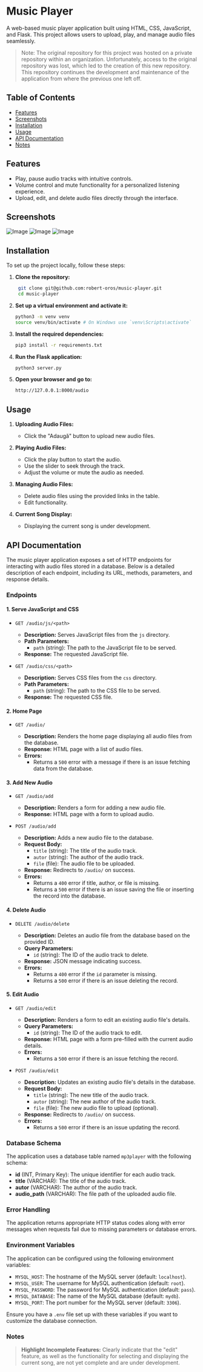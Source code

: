 # Music Player

A web-based music player application built using HTML, CSS, JavaScript, and Flask. This project allows users to upload, play, and manage audio files seamlessly.

> Note: The original repository for this project was hosted on a private repository within an organization. Unfortunately, access to the original repository was lost, which led to the creation of this new repository. This repository continues the development and maintenance of the application from where the previous one left off.


## Table of Contents

- [Features](#features)
- [Screenshots](#screenshots)
- [Installation](#installation)
- [Usage](#usage)
- [API Documentation](#api-documentation)
- [Notes](#notes)
<!-- - [Contributing](#contributing)
- [License](#license)
- [Contact Information](#contact-information) -->

## Features

- Play, pause audio tracks with intuitive controls.
- Volume control and mute functionality for a personalized listening experience.
- Upload, edit, and delete audio files directly through the interface.

## Screenshots
![Image](doc/img11.png)
![Image](doc/img12.png)
![Image](doc/img14.png)

## Installation

To set up the project locally, follow these steps:

1. **Clone the repository:**
   ```bash
    git clone git@github.com:robert-oros/music-player.git
    cd music-player
   ```

2. **Set up a virtual environment and activate it:**
    ```bash
    python3 -m venv venv
    source venv/bin/activate # On Windows use `venv\Scripts\activate`
    ```

3. **Install the required dependencies:**
    ```bash
    pip3 install -r requirements.txt
    ```

4. **Run the Flask application:**
    ```bash
    python3 server.py
    ```

5. **Open your browser and go to:**
    ```bash
    http://127.0.0.1:8000/audio
    ```

## Usage

1. **Uploading Audio Files:**
    - Click the "Adaugă" button to upload new audio files.

2. **Playing Audio Files:**
    - Click the play button to start the audio.
    - Use the slider to seek through the track.
    - Adjust the volume or mute the audio as needed.

3. **Managing Audio Files:**
    - Delete audio files using the provided links in the table.
    - Edit functionality.

4. **Current Song Display:**
    - Displaying the current song is under development.

## API Documentation

The music player application exposes a set of HTTP endpoints for interacting with audio files stored in a database. Below is a detailed description of each endpoint, including its URL, methods, parameters, and response details.

### Endpoints

#### 1. Serve JavaScript and CSS

- `GET /audio/js/<path>`

  - **Description:** Serves JavaScript files from the `js` directory.
  - **Path Parameters:**
    - `path` (string): The path to the JavaScript file to be served.
  - **Response:** The requested JavaScript file.

- `GET /audio/css/<path>`

  - **Description:** Serves CSS files from the `css` directory.
  - **Path Parameters:**
    - `path` (string): The path to the CSS file to be served.
  - **Response:** The requested CSS file.

#### 2. Home Page

- `GET /audio/`

  - **Description:** Renders the home page displaying all audio files from the database.
  - **Response:** HTML page with a list of audio files.
  - **Errors:** 
    - Returns a `500` error with a message if there is an issue fetching data from the database.

#### 3. Add New Audio

- `GET /audio/add`

  - **Description:** Renders a form for adding a new audio file.
  - **Response:** HTML page with a form to upload audio.

- `POST /audio/add`

  - **Description:** Adds a new audio file to the database.
  - **Request Body:**
    - `title` (string): The title of the audio track.
    - `autor` (string): The author of the audio track.
    - `file` (file): The audio file to be uploaded.
  - **Response:** Redirects to `/audio/` on success.
  - **Errors:**
    - Returns a `400` error if title, author, or file is missing.
    - Returns a `500` error if there is an issue saving the file or inserting the record into the database.

#### 4. Delete Audio
- `DELETE /audio/delete`

  - **Description:** Deletes an audio file from the database based on the provided ID.
  - **Query Parameters:**
    - `id` (string): The ID of the audio track to delete.
  - **Response:** JSON message indicating success.
  - **Errors:**
    - Returns a `400` error if the `id` parameter is missing.
    - Returns a `500` error if there is an issue deleting the record.

#### 5. Edit Audio

- `GET /audio/edit`

  - **Description:** Renders a form to edit an existing audio file's details.
  - **Query Parameters:**
    - `id` (string): The ID of the audio track to edit.
  - **Response:** HTML page with a form pre-filled with the current audio details.
  - **Errors:**
    - Returns a `500` error if there is an issue fetching the record.

- `POST /audio/edit`

  - **Description:** Updates an existing audio file's details in the database.
  - **Request Body:**
    - `title` (string): The new title of the audio track.
    - `autor` (string): The new author of the audio track.
    - `file` (file): The new audio file to upload (optional).
  - **Response:** Redirects to `/audio/` on success.
  - **Errors:**
    - Returns a `500` error if there is an issue updating the record.

### Database Schema

The application uses a database table named `mp3player` with the following schema:

- **id** (INT, Primary Key): The unique identifier for each audio track.
- **title** (VARCHAR): The title of the audio track.
- **autor** (VARCHAR): The author of the audio track.
- **audio_path** (VARCHAR): The file path of the uploaded audio file.

### Error Handling

The application returns appropriate HTTP status codes along with error messages when requests fail due to missing parameters or database errors.

### Environment Variables

The application can be configured using the following environment variables:

- `MYSQL_HOST`: The hostname of the MySQL server (default: `localhost`).
- `MYSQL_USER`: The username for MySQL authentication (default: `root`).
- `MYSQL_PASSWORD`: The password for MySQL authentication (default: `pass`).
- `MYSQL_DATABASE`: The name of the MySQL database (default: `mydb`).
- `MYSQL_PORT`: The port number for the MySQL server (default: `3306`).

Ensure you have a `.env` file set up with these variables if you want to customize the database connection.

### Notes

> **Highlight Incomplete Features:** Clearly indicate that the "edit" feature, as well as the functionality for selecting and displaying the current song, are not yet complete and are under development.


<!-- 

**Design**
-----------------

![Image](DOC/player.png)

Pe prima pagina vom avea:
* logo-ul aplicatiei
* player-ul audio
* Inputurile cu muzica
* doua butoane in partea stanga prin care putem edita si sterge muzica
* un buton jos prin care se va putea incarca muzica

**Model arhitectural**
----------------------

![Image](DOC/schita.png)

* Serverul va fi creat in Python.
* Frontentul va fi creat in HTML si CSS.
* Vom folosi a baza de date SQLite.

**API - Server**
----------------

* cand apasam pe butonul _adauga_ ne va aparea un pop-up cu un formular.
```
playload: {title: value
           autor: value
           file: value.mp3}
```
* Butonul de adugat va merge pe ruta **/audio/adauga**  metoda **POST**.

![Image](DOC/adauga.png)

* Butonul de stergere va afisa un pop-up care ne va intreba daca suntem siguri ca vrem sa stergem muzica.

* Butonul de stergere va merge pe ruta **/audio/delete/{id}** metoda **DELETE**

![Image](DOC/sterge.png)

* Butonul de editeaza ne va afisa formularul cu titlu si autorul muzici.

![Image](DOC/editeaza.png)

* 
**/audio/PUT/{id}** - va face un request pe metoda de PUT


```
playload: {title: music name
           autor: autor name
           file: music.mp3}
```


Link-uri utile:
---------------

- [HTTP/REST API File Uploads](https://phil.tech/api/2016/01/04/http-rest-api-file-uploads/) -->
